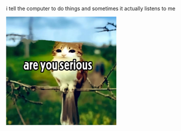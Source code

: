 i tell the computer to do things and sometimes it actually listens to me
<!--START_SECTION:update_image-->
<img src=https://raw.githubusercontent.com/sneakykestrel/sneakykestrel/main/.github/images/are-you-serious.png height="" width="300" align=left alt=kitty />
<!--END_SECTION:update_image-->

